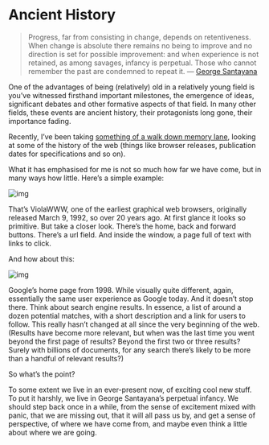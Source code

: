 

# Ancient History

> Progress, far from consisting in change, depends on retentiveness.
> When change is absolute there remains no being to improve and no direction is set for possible improvement:
> and when experience is not retained, as among savages, infancy is perpetual. Those who cannot remember the
> past are condemned to repeat it.
> — [George Santayana](http://en.wikiquote.org/wiki/George_Santayana)

One of the advantages of being (relatively) old in a relatively young field is you’ve witnessed
firsthand important milestones, the emergence of ideas, significant debates and other formative aspects of
that field. In many other fields, these events are ancient history, their protagonists long gone, their
importance fading.

Recently, I’ve been taking [something of a walk down memory lane](http://webdirections.org/history/),
looking at some of the history of the web (things like browser releases, publication dates for specifications
and so on).

What it has emphasised for me is not so much how far we have come, but in many ways how little. Here’s a
simple example:

![img](http://upload.wikimedia.org/wikipedia/en/0/0e/ViolaWWW.png)

That’s ViolaWWW, one of the earliest graphical web browsers, originally released March 9, 1992, so over
20 years ago. At first glance it looks so primitive. But take a closer look. There’s the home, back and
forward buttons. There’s a url field. And inside the window, a page full of text with links to
click.

And how about this:

![img](http://edudemic.com/wp-content/uploads/2010/06/google1998.jpg)

Google’s home page from 1998. While visually quite different, again, essentially the same user
experience as Google today. And it doesn’t stop there. Think about search engine results. In essence, a
list of around a dozen potential matches, with a short description and a link for users to follow. This really
hasn’t changed at all since the very beginning of the web. (Results have become more relevant, but when
was the last time you went beyond the first page of results? Beyond the first two or three results? Surely
with billions of documents, for any search there’s likely to be more than a handful of relevant
results?)

So what’s the point?

To some extent we live in an ever-present now, of exciting cool new stuff. To put it harshly, we live in
George Santayana’s perpetual infancy. We should step back once in a while, from the sense of excitement
mixed with panic, that we are missing out, that it will all pass us by, and get a sense of perspective, of
where we have come from, and maybe even think a little about where we are going.